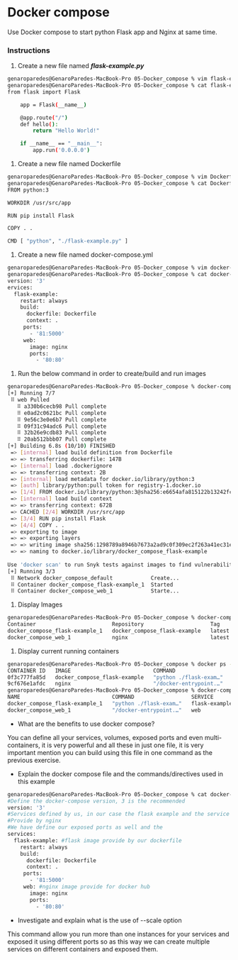 # Docker compose

Use Docker compose to start python Flask app and Nginx at same time.

### Instructions

1. Create a new file named ***flask-example.py***

```bash
genaroparedes@GenaroParedes-MacBook-Pro 05-Docker_compose % vim flask-example-py 
genaroparedes@GenaroParedes-MacBook-Pro 05-Docker_compose % cat flask-example-py 
from flask import Flask

    app = Flask(__name__)

    @app.route("/")
    def hello():
        return "Hello World!"

    if __name__ == "__main__":
        app.run('0.0.0.0')
```

1. Create a new file named Dockerfile

```bash
genaroparedes@GenaroParedes-MacBook-Pro 05-Docker_compose % vim Dockerfile 
genaroparedes@GenaroParedes-MacBook-Pro 05-Docker_compose % cat Dockerfile 
FROM python:3

WORKDIR /usr/src/app

RUN pip install Flask

COPY . .

CMD [ "python", "./flask-example.py" ]
```

1. Create a new file named docker-compose.yml

```bash
genaroparedes@GenaroParedes-MacBook-Pro 05-Docker_compose % vim docker-compose.yml 
genaroparedes@GenaroParedes-MacBook-Pro 05-Docker_compose % cat docker-compose.yml 
version: '3'
ervices:
  flask-example:
    restart: always
    build:
      dockerfile: Dockerfile
      context: .
     ports:
       - '81:5000'
     web:
       image: nginx
       ports:
         - '80:80'
```

1. Run the below command in order to create/build and run images

```bash
genaroparedes@GenaroParedes-MacBook-Pro 05-Docker_compose % docker-compose up --build -d
[+] Running 7/7
 ⠿ web Pulled                                                                          11.0s
   ⠿ a330b6cecb98 Pull complete                                                         7.7s
   ⠿ e0ad2c0621bc Pull complete                                                         9.0s
   ⠿ 9e56c3e0e6b7 Pull complete                                                         9.1s
   ⠿ 09f31c94adc6 Pull complete                                                         9.1s
   ⠿ 32b26e9cdb83 Pull complete                                                         9.2s
   ⠿ 20ab512bbb07 Pull complete                                                         9.3s
[+] Building 6.8s (10/10) FINISHED                                                           
 => [internal] load build definition from Dockerfile                                    0.0s
 => => transferring dockerfile: 147B                                                    0.0s
 => [internal] load .dockerignore                                                       0.0s
 => => transferring context: 2B                                                         0.0s
 => [internal] load metadata for docker.io/library/python:3                             1.1s
 => [auth] library/python:pull token for registry-1.docker.io                           0.0s
 => [1/4] FROM docker.io/library/python:3@sha256:e6654afa815122b13242fc9ff513e2d14b005  0.0s
 => [internal] load build context                                                       0.0s
 => => transferring context: 672B                                                       0.0s
 => CACHED [2/4] WORKDIR /usr/src/app                                                   0.0s
 => [3/4] RUN pip install Flask                                                         4.8s
 => [4/4] COPY . .                                                                      0.0s
 => exporting to image                                                                  0.6s
 => => exporting layers                                                                 0.6s
 => => writing image sha256:1298789a8946b7673a2ad9c0f309ec2f263a41ec31efa2217ff45ddd4a  0.0s 
 => => naming to docker.io/library/docker_compose_flask-example                         0.0s 
                                                                                             
Use 'docker scan' to run Snyk tests against images to find vulnerabilities and learn how to fix them
[+] Running 3/3
 ⠿ Network docker_compose_default            Create...                                  0.1s
 ⠿ Container docker_compose_flask-example_1  Started                                    0.8s
 ⠿ Container docker_compose_web_1            Starte...                                  0.8s
```

1. Display Images

```bash
genaroparedes@GenaroParedes-MacBook-Pro 05-Docker_compose % docker-compose images
Container                        Repository                     Tag                 Image Id            Size
docker_compose_flask-example_1   docker_compose_flask-example   latest              1298789a8946        922MB
docker_compose_web_1             nginx                          latest              ad4c705f24d3        133MB
```

1. Display current running containers

```bash
genaroparedes@GenaroParedes-MacBook-Pro 05-Docker_compose % docker ps -a
CONTAINER ID   IMAGE                          COMMAND                  CREATED              STATUS              PORTS                                   NAMES
0f3c777fa85d   docker_compose_flask-example   "python ./flask-exam…"   About a minute ago   Up About a minute   0.0.0.0:81->5000/tcp, :::81->5000/tcp   docker_compose_flask-example_1
9cf676e1afdc   nginx                          "/docker-entrypoint.…"   About a minute ago   Up About a minute   0.0.0.0:80->80/tcp, :::80->80/tcp       docker_compose_web_1
genaroparedes@GenaroParedes-MacBook-Pro 05-Docker_compose % docker-compose ps
NAME                             COMMAND                  SERVICE             STATUS              PORTS
docker_compose_flask-example_1   "python ./flask-exam…"   flask-example       running             0.0.0.0:81->5000/tcp, :::81->5000/tcp
docker_compose_web_1             "/docker-entrypoint.…"   web                 running             0.0.0.0:80->80/tcp, :::80->80/tcp
```

- What are the benefits to use docker compose?

You can define all your services, volumes, exposed ports and even multi-containers, it is very powerful and all these in just one file, it is very important mention you can build using this file in one command as the previous exercise.

- Explain the docker compose file and the commands/directives used in this example

```bash
genaroparedes@GenaroParedes-MacBook-Pro 05-Docker_compose % cat docker-compose.yml 
#Define the docker-compose version, 3 is the recommended 
version: '3'
#Services defined by us, in our case the flask example and the service web...
#Provide by nginx
#We have define our exposed ports as well and the  
services:
  flask-example: #flask image provide by our dockerfile
    restart: always
    build:
      dockerfile: Dockerfile
      context: .
     ports:
       - '81:5000'
     web: #nginx image provide for docker hub
       image: nginx
       ports:
         - '80:80'
```

- Investigate and explain what is the use of --scale option

This command allow you run more than one instances for your services and exposed it using different ports so as this way we can create multiple services on different containers and exposed them.